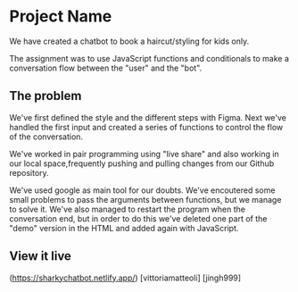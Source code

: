 # Project Name

We have created a chatbot to book a haircut/styling for kids only.

The assignment was to use JavaScript functions and conditionals to make a conversation flow between the "user" and the "bot".

## The problem

We've first defined the style and the different steps with Figma.
Next we've handled the first input and created a series of functions to control the flow of the conversation.

We've worked in pair programming using "live share" and also working in our local space,frequently pushing and pulling changes from our Github repository.

We've used google as main tool for our doubts. We've encoutered some small problems to pass the arguments between functions, but we manage to solve it. We've also managed to restart the program when the conversation end, but in order to do this we've deleted one part of the "demo" version in the HTML and added again with JavaScript.

## View it live

(https://sharkychatbot.netlify.app/)
[vittoriamatteoli] [jingh999]
